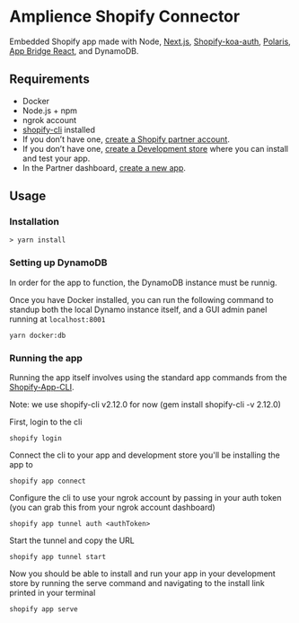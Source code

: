 # Amplience Shopify Connector

Embedded Shopify app made with Node, [Next.js](https://nextjs.org/), [Shopify-koa-auth](https://github.com/Shopify/quilt/tree/master/packages/koa-shopify-auth), [Polaris](https://github.com/Shopify/polaris-react), [App Bridge React](https://shopify.dev/tools/app-bridge/react-components), and DynamoDB.

## Requirements

- Docker
- Node.js + npm
- ngrok account
- [shopify-cli](https://github.com/Shopify/shopify-app-cli) installed
- If you don’t have one, [create a Shopify partner account](https://partners.shopify.com/signup).
- If you don’t have one, [create a Development store](https://help.shopify.com/en/partners/dashboard/development-stores#create-a-development-store) where you can install and test your app.
- In the Partner dashboard, [create a new app](https://help.shopify.com/en/api/tools/partner-dashboard/your-apps#create-a-new-app).

## Usage

### Installation

```
> yarn install
```

### Setting up DynamoDB

In order for the app to function, the DynamoDB instance must be runnig.

Once you have Docker installed, you can run the following command to standup both the local Dynamo instance itself, and a GUI admin panel running at `localhost:8001`

```
yarn docker:db
```

### Running the app

Running the app itself involves using the standard app commands from the [Shopify-App-CLI](https://github.com/Shopify/shopify-app-cli).

Note: we use shopify-cli v2.12.0 for now (gem install shopify-cli -v 2.12.0)

First, login to the cli

```
shopify login
```

Connect the cli to your app and development store you'll be installing the app to

```
shopify app connect
```

Configure the cli to use your ngrok account by passing in your auth token (you can grab this from your ngrok account dashboard)

```
shopify app tunnel auth <authToken>
```

Start the tunnel and copy the URL

```
shopify app tunnel start
```

Now you should be able to install and run your app in your development store by running the serve command and navigating to the install link printed in your terminal

```
shopify app serve
```
